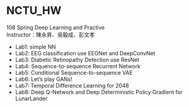 # NCTU_HW

108 Spring Deep Learning and Practive <br>
Instructor：陳永昇、吳毅成、彭文孝

* Lab1: simple NN
* Lab2: EEG classification use EEGNet and DeepConvNet
* Lab3: Diabetic Retinopathy Detection use ResNet
* Lab4: Sequence-to-sequence Recurrent Network
* Lab5: Conditional Sequence-to-sequence VAE
* Lab6: Let’s play GANs!
* Lab7: Temporal Difference Learning for 2048
* Lab8: Deep Q-Network and Deep Deterministic Policy Gradient for LunarLander
